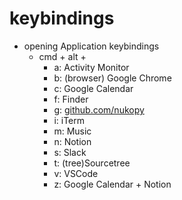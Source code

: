 # keybindings

- opening Application keybindings
  - cmd + alt +
    - a: Activity Monitor
    - b: (browser) Google Chrome
    - c: Google Calendar
    - f: Finder
    - g: [github.com/nukopy](github.com/nukopy)
    - i: iTerm
    - m: Music
    - n: Notion
    - s: Slack
    - t: (tree)Sourcetree
    - v: VSCode
    - z: Google Calendar + Notion
